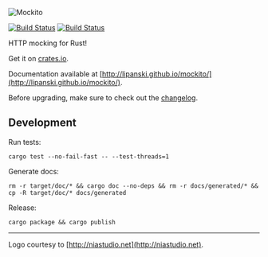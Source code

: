 ![Mockito](http://lipanski.github.io/mockito/logo/logo-black.png)

[![Build Status](https://img.shields.io/crates/v/mockito.svg)](https://crates.io/crates/mockito) [![Build Status](https://travis-ci.org/lipanski/mockito.svg?branch=master)](https://travis-ci.org/lipanski/mockito)

HTTP mocking for Rust!

Get it on [crates.io](https://crates.io/crates/mockito/).

Documentation available at [http://lipanski.github.io/mockito/](http://lipanski.github.io/mockito/).

Before upgrading, make sure to check out the [changelog](https://github.com/lipanski/mockito/releases).

## Development

Run tests:

```
cargo test --no-fail-fast -- --test-threads=1
```

Generate docs:

```
rm -r target/doc/* && cargo doc --no-deps && rm -r docs/generated/* && cp -R target/doc/* docs/generated
```

Release:

```
cargo package && cargo publish
```

---

Logo courtesy to [http://niastudio.net](http://niastudio.net).
